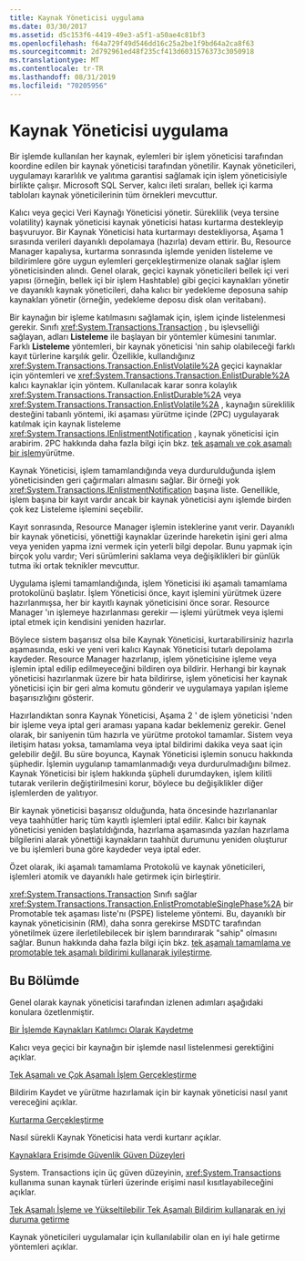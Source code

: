 ```yaml
---
title: Kaynak Yöneticisi uygulama
ms.date: 03/30/2017
ms.assetid: d5c153f6-4419-49e3-a5f1-a50ae4c81bf3
ms.openlocfilehash: f64a729f49d546dd16c25a2be1f9bd64a2ca8f63
ms.sourcegitcommit: 2d792961ed48f235cf413d6031576373c3050918
ms.translationtype: MT
ms.contentlocale: tr-TR
ms.lasthandoff: 08/31/2019
ms.locfileid: "70205956"
---
```

# <a name="implementing-a-resource-manager"></a>Kaynak Yöneticisi uygulama
Bir işlemde kullanılan her kaynak, eylemleri bir işlem yöneticisi tarafından koordine edilen bir kaynak yöneticisi tarafından yönetilir. Kaynak yöneticileri, uygulamayı kararlılık ve yalıtıma garantisi sağlamak için işlem yöneticisiyle birlikte çalışır. Microsoft SQL Server, kalıcı ileti sıraları, bellek içi karma tabloları kaynak yöneticilerinin tüm örnekleri mevcuttur.  
  
 Kalıcı veya geçici Veri Kaynağı Yöneticisi yönetir. Süreklilik (veya tersine volatility) kaynak yöneticisi kaynak yöneticisi hatası kurtarma destekleyip başvuruyor. Bir Kaynak Yöneticisi hata kurtarmayı destekliyorsa, Aşama 1 sırasında verileri dayanıklı depolamaya (hazırla) devam ettirir. Bu, Resource Manager kapalıysa, kurtarma sonrasında işlemde yeniden listeleme ve bildirimlere göre uygun eylemleri gerçekleştirmenize olanak sağlar işlem yöneticisinden alındı. Genel olarak, geçici kaynak yöneticileri bellek içi veri yapısı (örneğin, bellek içi bir işlem Hashtable) gibi geçici kaynakları yönetir ve dayanıklı kaynak yöneticileri, daha kalıcı bir yedekleme deposuna sahip kaynakları yönetir (örneğin, yedekleme deposu disk olan veritabanı).  
  
 Bir kaynağın bir işleme katılmasını sağlamak için, işlem içinde listelenmesi gerekir. Sınıfı <xref:System.Transactions.Transaction> , bu işlevselliği sağlayan, adları **Listeleme** ile başlayan bir yöntemler kümesini tanımlar. Farklı **Listeleme** yöntemleri, bir kaynak yöneticisi 'nin sahip olabileceği farklı kayıt türlerine karşılık gelir. Özellikle, kullandığınız <xref:System.Transactions.Transaction.EnlistVolatile%2A> geçici kaynaklar için yöntemleri ve <xref:System.Transactions.Transaction.EnlistDurable%2A> kalıcı kaynaklar için yöntem. Kullanılacak karar sonra kolaylık <xref:System.Transactions.Transaction.EnlistDurable%2A> veya <xref:System.Transactions.Transaction.EnlistVolatile%2A> , kaynağın süreklilik desteğini tabanlı yöntemi, iki aşaması yürütme içinde (2PC) uygulayarak katılmak için kaynak listeleme <xref:System.Transactions.IEnlistmentNotification> , kaynak yöneticisi için arabirim. 2PC hakkında daha fazla bilgi için bkz. [tek aşamalı ve çok aşamalı bir işlem](committing-a-transaction-in-single-phase-and-multi-phase.md)yürütme.  
  
 Kaynak Yöneticisi, işlem tamamlandığında veya durdurulduğunda işlem yöneticisinden geri çağırmaları almasını sağlar. Bir örneği yok <xref:System.Transactions.IEnlistmentNotification> başına liste. Genellikle, işlem başına bir kayıt vardır ancak bir kaynak yöneticisi aynı işlemde birden çok kez Listeleme işlemini seçebilir.  
  
 Kayıt sonrasında, Resource Manager işlemin isteklerine yanıt verir. Dayanıklı bir kaynak yöneticisi, yönettiği kaynaklar üzerinde hareketin işini geri alma veya yeniden yapma izni vermek için yeterli bilgi depolar. Bunu yapmak için birçok yolu vardır; Veri sürümlerini saklama veya değişiklikleri bir günlük tutma iki ortak teknikler mevcuttur.  
  
 Uygulama işlemi tamamlandığında, işlem Yöneticisi iki aşamalı tamamlama protokolünü başlatır. İşlem Yöneticisi önce, kayıt işlemini yürütmek üzere hazırlanmışsa, her bir kayıtlı kaynak yöneticisini önce sorar. Resource Manager 'ın işlemeye hazırlanması gerekir — işlemi yürütmek veya işlemi iptal etmek için kendisini yeniden hazırlar.  
  
 Böylece sistem başarısız olsa bile Kaynak Yöneticisi, kurtarabilirsiniz hazırla aşamasında, eski ve yeni veri kalıcı Kaynak Yöneticisi tutarlı depolama kaydeder. Resource Manager hazırlanıp, işlem yöneticisine işleme veya işlemin iptal edilip edilmeyeceğini bildiren oya bildirir. Herhangi bir kaynak yöneticisi hazırlanmak üzere bir hata bildirirse, işlem yöneticisi her kaynak yöneticisi için bir geri alma komutu gönderir ve uygulamaya yapılan işleme başarısızlığını gösterir.  
  
 Hazırlandıktan sonra Kaynak Yöneticisi, Aşama 2 ' de işlem yöneticisi 'nden bir işleme veya iptal geri araması yapana kadar beklemeniz gerekir. Genel olarak, bir saniyenin tüm hazırla ve yürütme protokol tamamlar. Sistem veya iletişim hatası yoksa, tamamlama veya iptal bildirimi dakika veya saat için gelebilir değil. Bu süre boyunca, Kaynak Yöneticisi işlemin sonucu hakkında şüphedir. İşlemin uygulanıp tamamlanmadığı veya durdurulmadığını bilmez. Kaynak Yöneticisi bir işlem hakkında şüpheli durumdayken, işlem kilitli tutarak verilerin değiştirilmesini korur, böylece bu değişiklikler diğer işlemlerden de yalıtıyor.  
  
 Bir kaynak yöneticisi başarısız olduğunda, hata öncesinde hazırlananlar veya taahhütler hariç tüm kayıtlı işlemleri iptal edilir. Kalıcı bir kaynak yöneticisi yeniden başlatıldığında, hazırlama aşamasında yazılan hazırlama bilgilerini alarak yönettiği kaynakların taahhüt durumunu yeniden oluşturur ve bu işlemleri buna göre kaydeder veya iptal eder.  
  
 Özet olarak, iki aşamalı tamamlama Protokolü ve kaynak yöneticileri, işlemleri atomik ve dayanıklı hale getirmek için birleştirir.  
  
 <xref:System.Transactions.Transaction> Sınıfı sağlar <xref:System.Transactions.Transaction.EnlistPromotableSinglePhase%2A> bir Promotable tek aşaması liste'nı (PSPE) listeleme yöntemi. Bu, dayanıklı bir kaynak yöneticisinin (RM), daha sonra gerekirse MSDTC tarafından yönetilmek üzere ilerletilebilecek bir işlem barındırarak "sahip" olmasını sağlar. Bunun hakkında daha fazla bilgi için bkz. [tek aşamalı tamamlama ve promotable tek aşamalı bildirimi kullanarak iyileştirme](optimization-spc-and-promotable-spn.md).  
  
## <a name="in-this-section"></a>Bu Bölümde  
 Genel olarak kaynak yöneticisi tarafından izlenen adımları aşağıdaki konulara özetlenmiştir.  
  
 [Bir İşlemde Kaynakları Katılımcı Olarak Kaydetme](enlisting-resources-as-participants-in-a-transaction.md)  
  
 Kalıcı veya geçici bir kaynağın bir işlemde nasıl listelenmesi gerektiğini açıklar.  
  
 [Tek Aşamalı ve Çok Aşamalı İşlem Gerçekleştirme](committing-a-transaction-in-single-phase-and-multi-phase.md)  
  
 Bildirim Kaydet ve yürütme hazırlamak için bir kaynak yöneticisi nasıl yanıt vereceğini açıklar.  
  
 [Kurtarma Gerçekleştirme](performing-recovery.md)  
  
 Nasıl sürekli Kaynak Yöneticisi hata verdi kurtarır açıklar.  
  
 [Kaynaklara Erişimde Güvenlik Güven Düzeyleri](security-trust-levels-in-accessing-resources.md)  
  
 System. Transactions için üç güven düzeyinin, <xref:System.Transactions> kullanıma sunan kaynak türleri üzerinde erişimi nasıl kısıtlayabileceğini açıklar.  
  
 [Tek Aşamalı İşleme ve Yükseltilebilir Tek Aşamalı Bildirim kullanarak en iyi duruma getirme](optimization-spc-and-promotable-spn.md)  
  
 Kaynak yöneticileri uygulamalar için kullanılabilir olan en iyi hale getirme yöntemleri açıklar.
